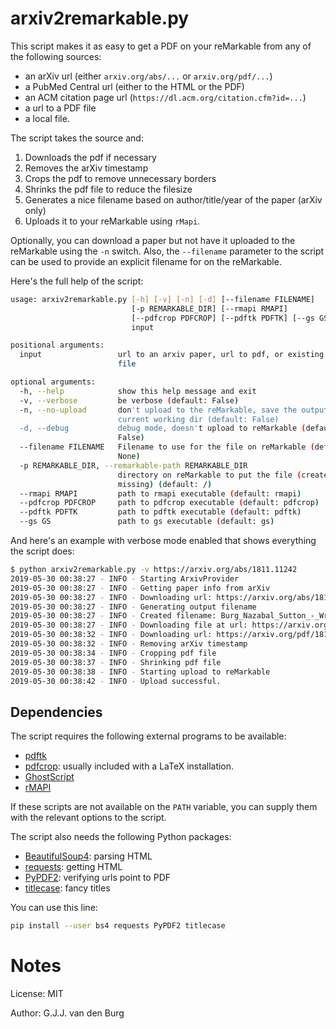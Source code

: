 # arxiv2remarkable.py

This script makes it as easy to get a PDF on your reMarkable from any of the 
following sources:

- an arXiv url (either ``arxiv.org/abs/...`` or ``arxiv.org/pdf/...``)
- a PubMed Central url (either to the HTML or the PDF)
- an ACM citation page url (``https://dl.acm.org/citation.cfm?id=...``)
- a url to a PDF file
- a local file.

The script takes the source and:

1. Downloads the pdf if necessary
2. Removes the arXiv timestamp
3. Crops the pdf to remove unnecessary borders
4. Shrinks the pdf file to reduce the filesize
5. Generates a nice filename based on author/title/year of the paper (arXiv 
   only)
6. Uploads it to your reMarkable using ``rMapi``.

Optionally, you can download a paper but not have it uploaded to the 
reMarkable using the ``-n`` switch. Also, the ``--filename`` parameter to the 
script can be used to provide an explicit filename for on the reMarkable.

Here's the full help of the script:

```bash
usage: arxiv2remarkable.py [-h] [-v] [-n] [-d] [--filename FILENAME]
                           [-p REMARKABLE_DIR] [--rmapi RMAPI]
                           [--pdfcrop PDFCROP] [--pdftk PDFTK] [--gs GS]
                           input

positional arguments:
  input                 url to an arxiv paper, url to pdf, or existing pdf
                        file

optional arguments:
  -h, --help            show this help message and exit
  -v, --verbose         be verbose (default: False)
  -n, --no-upload       don't upload to the reMarkable, save the output in
                        current working dir (default: False)
  -d, --debug           debug mode, doesn't upload to reMarkable (default:
                        False)
  --filename FILENAME   Filename to use for the file on reMarkable (default:
                        None)
  -p REMARKABLE_DIR, --remarkable-path REMARKABLE_DIR
                        directory on reMarkable to put the file (created if
                        missing) (default: /)
  --rmapi RMAPI         path to rmapi executable (default: rmapi)
  --pdfcrop PDFCROP     path to pdfcrop executable (default: pdfcrop)
  --pdftk PDFTK         path to pdftk executable (default: pdftk)
  --gs GS               path to gs executable (default: gs)
```

And here's an example with verbose mode enabled that shows everything the 
script does:
```bash
$ python arxiv2remarkable.py -v https://arxiv.org/abs/1811.11242
2019-05-30 00:38:27 - INFO - Starting ArxivProvider
2019-05-30 00:38:27 - INFO - Getting paper info from arXiv
2019-05-30 00:38:27 - INFO - Downloading url: https://arxiv.org/abs/1811.11242
2019-05-30 00:38:27 - INFO - Generating output filename
2019-05-30 00:38:27 - INFO - Created filename: Burg_Nazabal_Sutton_-_Wrangling_Messy_CSV_Files_by_Detecting_Row_and_Type_Patterns_2018.pdf
2019-05-30 00:38:27 - INFO - Downloading file at url: https://arxiv.org/pdf/1811.11242.pdf
2019-05-30 00:38:32 - INFO - Downloading url: https://arxiv.org/pdf/1811.11242.pdf
2019-05-30 00:38:32 - INFO - Removing arXiv timestamp
2019-05-30 00:38:34 - INFO - Cropping pdf file
2019-05-30 00:38:37 - INFO - Shrinking pdf file
2019-05-30 00:38:38 - INFO - Starting upload to reMarkable
2019-05-30 00:38:42 - INFO - Upload successful.
```

## Dependencies

The script requires the following external programs to be available:

- [pdftk](https://www.pdflabs.com/tools/pdftk-the-pdf-toolkit/)
- [pdfcrop](https://ctan.org/pkg/pdfcrop?lang=en): usually included with a 
  LaTeX installation.
- [GhostScript](https://www.ghostscript.com/)
- [rMAPI](https://github.com/juruen/rmapi)

If these scripts are not available on the ``PATH`` variable, you can supply them 
with the relevant options to the script.

The script also needs the following Python packages:

- [BeautifulSoup4](https://pypi.org/project/beautifulsoup4/): parsing HTML
- [requests](https://pypi.org/project/requests/): getting HTML
- [PyPDF2](https://github.com/mstamy2/PyPDF2): verifying urls point to PDF
- [titlecase](https://pypi.org/project/titlecase/): fancy titles

You can use this line:

```bash
pip install --user bs4 requests PyPDF2 titlecase
```

# Notes

License: MIT

Author: G.J.J. van den Burg
